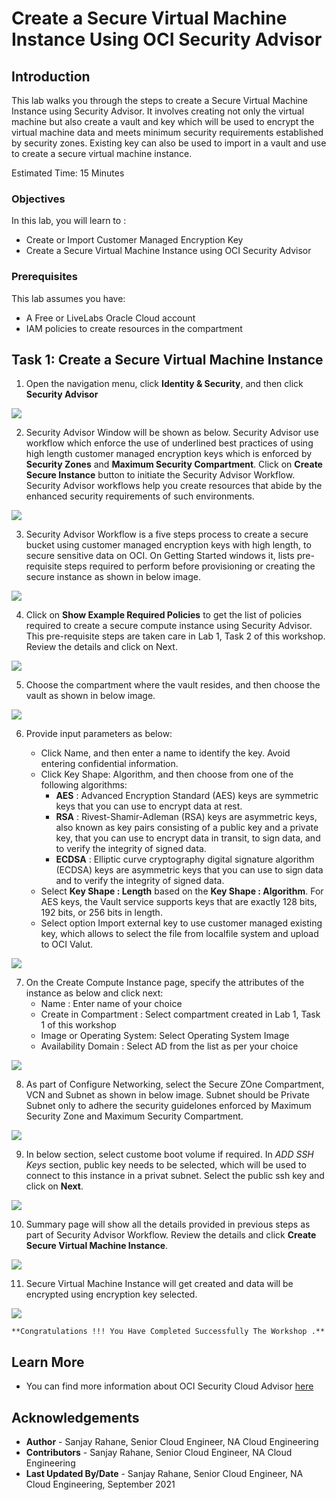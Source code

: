 # Create a Secure Virtual Machine Instance Using OCI Security Advisor

## Introduction

This lab walks you through the steps to create a Secure Virtual Machine Instance using Security Advisor. It involves creating not only the virtual machine but also create a vault and key which will be used to encrypt the virtual machine data and meets minimum security requirements established by security zones. Existing key can also be used to import in a vault and use to create a secure virtual machine instance.

Estimated Time:  15 Minutes



### Objectives
In this lab, you will learn to :
* Create or Import Customer Managed Encryption Key
* Create a Secure Virtual Machine Instance using OCI Security Advisor

### Prerequisites  

This lab assumes you have:
- A Free or LiveLabs Oracle Cloud account
- IAM policies to create resources in the compartment

##  Task 1: Create a Secure Virtual Machine Instance

1. Open the navigation menu, click **Identity & Security**, and then click **Security Advisor**

  ![](./images/instanceimage1.png " ")

2. Security Advisor Window will be shown as below. Security Advisor use workflow which enforce the use of underlined best practices of using high length customer managed encryption keys which is enforced by **Security Zones** and **Maximum Security Compartment**. Click on **Create Secure Instance** button to initiate the Security Advisor Workflow. Security Advisor workflows help you create resources that abide by the enhanced security requirements of such environments.

  ![](./images/instanceimage2.png " ")

3. Security Advisor Workflow is a five steps process to create a secure bucket using customer managed encryption keys with high length, to secure sensitive data on OCI. On Getting Started windows it, lists pre-requisite steps required to perform before provisioning or creating the secure instance as shown in below image.

  ![](./images/instanceimage3.png " ")

4. Click on **Show Example Required Policies** to get the list of policies required to create a secure compute instance using Security Advisor.
This pre-requisite steps are taken care in Lab 1, Task 2 of this workshop. Review the details and click on Next.

  ![](./images/instanceimage4.png " ")

5. Choose the compartment where the vault resides, and then choose the vault as shown in below image.

  ![](./images/instanceimage5.png " ")

6. Provide input parameters as below:

    * Click Name, and then enter a name to identify the key. Avoid entering confidential information.
    * Click Key Shape: Algorithm, and then choose from one of the following algorithms:
        * **AES** : Advanced Encryption Standard (AES) keys are symmetric keys that you can use to encrypt data at rest.
        * **RSA** : Rivest-Shamir-Adleman (RSA) keys are asymmetric keys, also known as key pairs consisting of a public key and a private key, that you can use to encrypt data in transit, to sign data, and to verify the integrity of signed data.
        * **ECDSA** :  Elliptic curve cryptography digital signature algorithm (ECDSA) keys are asymmetric keys that you can use to sign data and to verify the integrity of signed data.
    * Select **Key Shape : Length** based on the **Key Shape : Algorithm**. For AES keys, the Vault service supports keys that are exactly 128 bits, 192 bits, or 256 bits in length.
    * Select option Import external key to use customer managed existing key, which allows to select the file from localfile system and upload to OCI Valut.

  ![](./images/instanceimage6.png " ")

7. On the Create Compute Instance page, specify the attributes of the instance as below and click next:
    * Name : Enter name of your choice
    * Create in Compartment : Select compartment created in Lab 1, Task 1 of this workshop
    * Image or Operating System: Select Operating System Image
    * Availability Domain : Select AD from the list as per your choice

  ![](./images/instanceimage7.png " ")

8. As part of Configure Networking, select the Secure ZOne Compartment, VCN and Subnet as shown in below image. Subnet should be Private Subnet only to adhere the security guidelones enforced by Maximum Security Zone and Maximum Security Compartment.

  ![](./images/instanceimage8.png " ")

9. In below section, select custome boot volume if required. In *ADD SSH Keys* section, public key needs to be selected, which will be used to connect to this instance in a privat subnet. Select the public ssh key and click on **Next**.

  ![](./images/instanceimage9.png " ")


10. Summary page will show all the details provided in previous steps as part of Security Advisor Workflow. Review the details and click **Create Secure Virtual Machine Instance**.

  ![](./images/instanceimage10.png " ")

11. Secure Virtual Machine Instance will get created and data will be encrypted using encryption key selected.

  ![](./images/instanceimage11.png " ")

    **Congratulations !!! You Have Completed Successfully The Workshop .**

## Learn More
- You can find more information about OCI Security Cloud Advisor [here](https://docs.oracle.com/en-us/iaas/Content/SecurityAdvisor/Concepts/securityadvisoroverview.htm)


## Acknowledgements
* **Author** - Sanjay Rahane, Senior Cloud Engineer, NA Cloud Engineering
* **Contributors** -  Sanjay Rahane, Senior Cloud Engineer, NA Cloud Engineering
* **Last Updated By/Date** - Sanjay Rahane, Senior Cloud Engineer, NA Cloud Engineering, September 2021